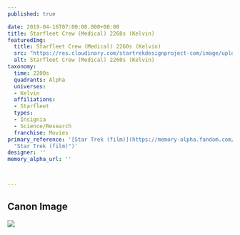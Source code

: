 ```yaml
---
published: true

date: 2019-04-16T07:00:00.000+00:00
title: Starfleet Crew (Medical) 2260s (Kelvin)
featuredImg:
  title: Starfleet Crew (Medical) 2260s (Kelvin)
  src: "https://res.cloudinary.com/startrekdesignproject-com/image/upload/v1555439911/StarfleetCrewMedical2260sKelvin.png"
  alt: Starfleet Crew (Medical) 2260s (Kelvin)
taxonomy:
  time: 2200s
  quadrants: Alpha
  universes:
  - Kelvin
  affiliations:
  - Starfleet
  types:
  - Insignia
  - Science/Research
  franchise: Movies
primary_reference: '[Star Trek (film)](https://memory-alpha.fandom.com/wiki/Star_Trek_(film)
  "Star Trek (film)")'
designer: ''
memory_alpha_url: ''



---
```

## Canon Image

![](https://res.cloudinary.com/startrekdesignproject-com/image/upload/v1555439414/StarfleetCrewMedical2260sKelvin1.jpg)